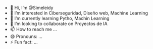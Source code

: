 - 👋 Hi, I’m @Simeleidy
- 👀 I’m interested in Ciberseguridad, Diseño web, Machine Learning
- 🌱 I’m currently learning  Pytho, Machin Learning
- 💞️ I’m looking to collaborate on Proyectos de IA
- 📫 How to reach me ...
- 😄 Pronouns: ...
- ⚡ Fun fact: ...

<!---
Simeleidy/Simeleidy is a ✨ special ✨ repository because its `README.md` (this file) appears on your GitHub profile.
You can click the Preview link to take a look at your changes.
--->
